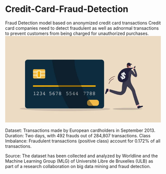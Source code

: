 # Credit-Card-Fraud-Detection
Fraud Detection model based on anonymized credit card transactions
Credit card companies need to detect fraudulent as well as adnormal transactions to prevent customers from being charged for unauthorized purchases.
![image](https://github.com/JulJul00/Credit-Card-Fraud-Detection/blob/main/Credit%20Card%20Fraud.png)

Dataset: Transactions made by European cardholders in September 2013.
Duration: Two days, with 492 frauds out of 284,807 transactions.
Class Imbalance: Fraudulent transactions (positive class) account for 0.172% of all transactions.

Source:
The dataset has been collected and analyzed by Worldline and the Machine Learning Group (MLG) of Université Libre de Bruxelles (ULB) as part of a research collaboration on big data mining and fraud detection.
